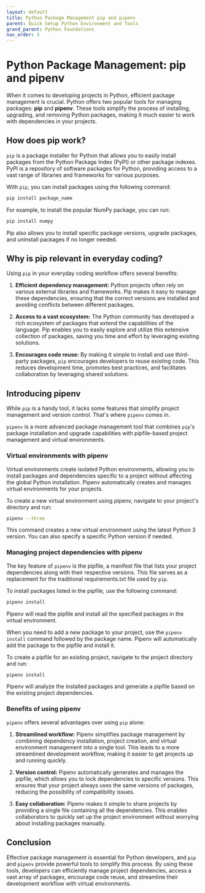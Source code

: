 ```yaml
---
layout: default
title: Python Package Management pip and pipenv
parent: Quick Setup Python Environment and Tools
grand_parent: Python Foundations
nav_order: 3
---
```

# Python Package Management: pip and pipenv

When it comes to developing projects in Python, efficient package management is crucial. Python offers two popular tools for managing packages: **pip** and **pipenv**. These tools simplify the process of installing, upgrading, and removing Python packages, making it much easier to work with dependencies in your projects.

## How does pip work?

`pip` is a package installer for Python that allows you to easily install packages from the Python Package Index (PyPI) or other package indexes. PyPI is a repository of software packages for Python, providing access to a vast range of libraries and frameworks for various purposes.

With `pip`, you can install packages using the following command:

```bash
pip install package_name
```

For example, to install the popular NumPy package, you can run:

```bash
pip install numpy
```

Pip also allows you to install specific package versions, upgrade packages, and uninstall packages if no longer needed.

## Why is pip relevant in everyday coding?

Using `pip` in your everyday coding workflow offers several benefits:

1. **Efficient dependency management:** Python projects often rely on various external libraries and frameworks. Pip makes it easy to manage these dependencies, ensuring that the correct versions are installed and avoiding conflicts between different packages.

2. **Access to a vast ecosystem:** The Python community has developed a rich ecosystem of packages that extend the capabilities of the language. Pip enables you to easily explore and utilize this extensive collection of packages, saving you time and effort by leveraging existing solutions.

3. **Encourages code reuse:** By making it simple to install and use third-party packages, `pip` encourages developers to reuse existing code. This reduces development time, promotes best practices, and facilitates collaboration by leveraging shared solutions.

## Introducing pipenv

While `pip` is a handy tool, it lacks some features that simplify project management and version control. That's where `pipenv` comes in.

`pipenv` is a more advanced package management tool that combines `pip`'s package installation and upgrade capabilities with pipfile-based project management and virtual environments.

### Virtual environments with pipenv

Virtual environments create isolated Python environments, allowing you to install packages and dependencies specific to a project without affecting the global Python installation. Pipenv automatically creates and manages virtual environments for your projects.

To create a new virtual environment using pipenv, navigate to your project's directory and run:

```bash
pipenv --three
```

This command creates a new virtual environment using the latest Python 3 version. You can also specify a specific Python version if needed.

### Managing project dependencies with pipenv

The key feature of `pipenv` is the pipfile, a manifest file that lists your project dependencies along with their respective versions. This file serves as a replacement for the traditional requirements.txt file used by `pip`.

To install packages listed in the pipfile, use the following command:

```bash
pipenv install
```

Pipenv will read the pipfile and install all the specified packages in the virtual environment.

When you need to add a new package to your project, use the `pipenv install` command followed by the package name. Pipenv will automatically add the package to the pipfile and install it.

To create a pipfile for an existing project, navigate to the project directory and run:

```bash
pipenv install
```

Pipenv will analyze the installed packages and generate a pipfile based on the existing project dependencies.

### Benefits of using pipenv

`pipenv` offers several advantages over using `pip` alone:

1. **Streamlined workflow:** Pipenv simplifies package management by combining dependency installation, project creation, and virtual environment management into a single tool. This leads to a more streamlined development workflow, making it easier to get projects up and running quickly.

2. **Version control:** Pipenv automatically generates and manages the pipfile, which allows you to lock dependencies to specific versions. This ensures that your project always uses the same versions of packages, reducing the possibility of compatibility issues.

3. **Easy collaboration:** Pipenv makes it simple to share projects by providing a single file containing all the dependencies. This enables collaborators to quickly set up the project environment without worrying about installing packages manually.

## Conclusion

Effective package management is essential for Python developers, and `pip` and `pipenv` provide powerful tools to simplify this process. By using these tools, developers can efficiently manage project dependencies, access a vast array of packages, encourage code reuse, and streamline their development workflow with virtual environments.